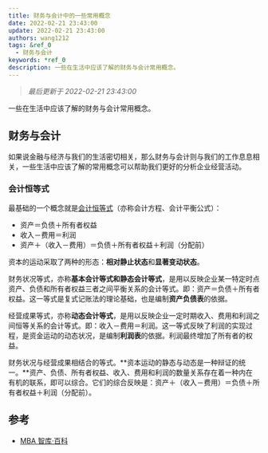 ```yaml
---
title: 财务与会计中的一些常用概念
date: 2022-02-21 23:43:00
update: 2022-02-21 23:43:00
authors: wang1212
tags: &ref_0
  - 财务与会计
keywords: *ref_0
description: 一些在生活中应该了解的财务与会计常用概念。
---
```


> _最后更新于 2022-02-21 23:43:00_

一些在生活中应该了解的财务与会计常用概念。

<!-- truncate -->

## 财务与会计

如果说金融与经济与我们的生活密切相关，那么财务与会计则与我们的工作息息相关，一些生活中应该了解的常用概念可以帮助我们更好的分析企业经营活动。

### 会计恒等式

最基础的一个概念就是[会计恒等式](https://wiki.mbalib.com/wiki/%E4%BC%9A%E8%AE%A1%E7%AD%89%E5%BC%8F)（亦称会计方程、会计平衡公式）：

- 资产＝负债＋所有者权益
- 收入－费用＝利润
- 资产＋（收入－费用）＝负债＋所有者权益＋利润（分配前）

资本的运动采取了两种的形态：**相对静止状态**和**显著变动状态**。

财务状况等式，亦称**基本会计等式和静态会计等式**，是用以反映企业某一特定时点资产、负债和所有者权益三者之间平衡关系的会计等式。即：资产＝负债＋所有者权益。这一等式是复式记账法的理论基础，也是编制**资产负债表**的依据。

经营成果等式，亦称**动态会计等式**，是用以反映企业一定时期收入、费用和利润之间恒等关系的会计等式。即：收入－费用＝利润。这一等式反映了利润的实现过程，是资金运动的动态状况，是编制**利润表**的依据。利润最终增加了所有者的权益。

财务状况与经营成果相结合的等式。**资本运动的静态与动态是一种辩证的统一。**资产、负债、所有者权益、收入、费用和利润的数量关系存在着一种内在有机的联系，即可以综合。它们的综合反映是：资产＋（收入－费用）＝负债＋所有者权益＋利润（分配前）。

## 参考

- [MBA 智库·百科](https://wiki.mbalib.com/wiki/)
